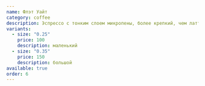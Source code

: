 ```yaml
---
name: Флэт Уайт
category: coffee
description: Эспрессо с тонким слоем микропены, более крепкий, чем латте.
variants:
  - size: "0.25"
    price: 100
    description: маленький
  - size: "0.35"
    price: 150
    description: большой
available: true
order: 6
---
```

